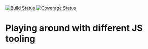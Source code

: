 [![Build Status](https://img.shields.io/travis/GITHUB-USERNAME/GITHUB-REPO.svg?style=flat-square)](https://travis-ci.org/GITHUB-USERNAME/GITHUB-REPO)
[![Coverage Status](https://img.shields.io/coveralls/GITHUB-USERNAME/GITHUB-REPO.svg?style=flat-square)](https://coveralls.io/github/GITHUB-USERNAME/GITHUB-REPO?branch=master)


# Playing around with different JS tooling